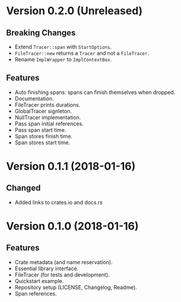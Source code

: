 Version 0.2.0 (Unreleased)
==========================

Breaking Changes
----------------
- Extend `Tracer::span` with `StartOptions`.
- `FileTracer::new` returns a `Tracer` and not a `FileTracer`.
- Rename `ImplWrapper` to `ImplContextBox`.

Features
--------
- Auto finishing spans: spans can finish themselves when dropped.
- Documentation.
- FileTracer prints durations.
- GlobalTracer signleton.
- NullTracer implementation.
- Pass span initial references.
- Pass span start time.
- Span stores finish time.
- Span stores start time.


Version 0.1.1 (2018-01-16)
==========================

Changed
--------
- Added links to crates.io and docs.rs


Version 0.1.0 (2018-01-16)
==========================

Features
--------
- Crate metadata (and name reservation).
- Essential library interface.
- FileTracer (for tests and development).
- Quickstart example.
- Repository setup (LICENSE, Changelog, Readme).
- Span references.

